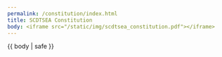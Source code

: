 ```yaml
---
permalink: /constitution/index.html
title: SCDTSEA Constitution
body: <iframe src="/static/img/scdtsea_constitution.pdf"></iframe>
---
```

{{ body | safe }}
